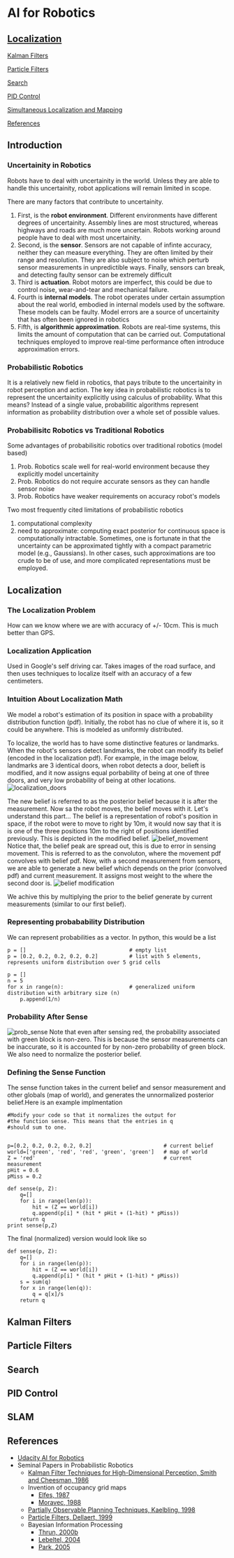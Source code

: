 # AI for Robotics

[Localization](#localization)
- 
[Kalman Filters](#kalman-filters)

[Particle Filters](#particle-filters)

[Search](#search)

[PID Control](#pid-control)

[Simultaneous Localization and Mapping](#slam)

[References](#references)

## Introduction
### Uncertainity in Robotics
Robots have to deal with uncertainity in the world. Unless they are able to handle this uncertainity, robot applications will remain limited in scope. 

There are many factors that contribute to uncertainity. 
1. First, is the **robot environment**. Different environments have different degrees of uncertainity. Assembly lines are most structured, whereas highways and roads are much more uncertain. Robots working around people have to deal with most uncertainity. 
2. Second, is the **sensor**. Sensors are not capable of infinte accuracy, neither they can measure everything. They are often limited by their range and resolution. They are also subject to noise which perturb sensor measurements in unpredictible ways. Finally, sensors can break, and detecting faulty sensor can be extremely difficult
3. Third is **actuation**. Robot motors are imperfect, this could be due to control noise, wear-and-tear and mechanical failure. 
4. Fourth is **internal models**. The robot operates under certain assumption about the real world, embodied in internal models used by the software. These models can be faulty. Model errors are a source of uncertainity that has often been ignored in robotics
5. Fifth, is **algorithmic approximation**. Robots are real-time systems, this limits the amount of computation that can be carried out. Computational techniques employed to improve real-time performance often introduce approximation errors. 

### Probabilistic Robotics
It is a relatively new field in robotics, that pays tribute to the uncertainity in robot perception and action. The key idea in probabilistic robotics is to represent the uncertainity explicitly using calculus of probability. What this means? Instead of a single value, probabilitic algorithms represent information as probability distribution over a whole set of possible values. 

### Probabilisitc Robotics vs Traditional Robotics
Some advantages of probabilisitic robotics over traditional robotics (model based)
1. Prob. Robotics scale well for real-world environment because they explicitly model uncertainity
2. Prob. Robotics do not require accurate sensors as they can handle sensor noise
3. Prob. Robotics have weaker requirements on accuracy robot's models

Two most frequently cited limitations of probabilistic robotics
1. computational complexity
2. need to approximate: computing exact posterior for continuous space is computationally intractable. Sometimes,
one is fortunate in that the uncertainty can be approximated tightly with a compact parametric model (e.g., Gaussians). In other cases, such approximations are too crude to be of use, and more complicated representations must be employed.


## Localization

### The Localization Problem
How can we know where we are with accuracy of +/- 10cm. This is much better than GPS. 

### Localization Application
Used in Google's self driving car. Takes images of the road surface, and then uses techniques to localize itself with an accuracy of a few centimeters. 

### Intuition About Localization Math
We model a robot's estimation of its position in space with a probability distribution function (pdf). Initially, the robot has no clue of where it is, so it could be anywhere. This is modeled as uniformly distributed. 

To localize, the world has to have some distinctive features or landmarks. When the robot's sensors detect landmarks, the robot can modify its belief (encoded in the localization pdf). For example, in the image below, landmarks are 3 identical doors, when robot detects a door, belieft is modified, and it now assigns equal porbability of being at one of three doors, and very low probability of being at other locations. 
![localization_doors](images/localization_doors.png)

The new belief is referred to as the posterior belief because it is after the measurement. Now sa the robot moves, the belief moves with it. Let's understand this part... The belief is a representation of robot's position in space, if the robot were to move to right by 10m, it would now say that it is is one of the three positions 10m to the right of positions identified previously. This is depicted in the modified belief. 
![belief_movement](images/belief_movement.png)
Notice that, the belief peak are spread out, this is due to error in sensing movement. This is referred to as the convoluton, where the movement pdf convolves with belief pdf. Now, with a second measurement from sensors, we are able to generate a new belief which depends on the prior (convolved pdf) and current measurement. It assigns most weight to the where the second door is. 
![belief modification](images/belief_modification.png)

We achive this by multiplying the prior to the belief generate by current measurements (similar to our first belief). 

### Representing probabability Distribution
We can represent probabilities as a vector. In python, this would be a list
```
p = []                                 # empty list
p = [0.2, 0.2, 0.2, 0.2, 0.2]          # list with 5 elements, represents uniform distribution over 5 grid cells

p = []
n = 5
for x in range(n):                     # generalized uniform distribution with arbitrary size (n)
    p.append(1/n)
```


### Probability After Sense
![prob_sense](images/prob_sense.png)
Note that even after sensing red, the probability associated with green block is non-zero. This is because the sensor measurements can be inaccurate, so it is accounted for by non-zero probability of green block. We also need to normalize the posterior belief. 

### Defining the Sense Function
The sense function takes in the current belief and sensor measurement and other globals (map of world), and generates the unnormalized posterior belief.Here is an example implmentation
```
#Modify your code so that it normalizes the output for 
#the function sense. This means that the entries in q 
#should sum to one.


p=[0.2, 0.2, 0.2, 0.2, 0.2]                       # current belief
world=['green', 'red', 'red', 'green', 'green']   # map of world
Z = 'red'                                         # current measurement
pHit = 0.6                                        
pMiss = 0.2

def sense(p, Z):
    q=[]
    for i in range(len(p)):
        hit = (Z == world[i])
        q.append(p[i] * (hit * pHit + (1-hit) * pMiss))
    return q
print sense(p,Z)
```
The final (normalized) version would look like so
```
def sense(p, Z):
    q=[]
    for i in range(len(p)):
        hit = (Z == world[i])
        q.append(p[i] * (hit * pHit + (1-hit) * pMiss))
    s = sum(q)
    for x in range(len(q)):
        q = q[x]/s
    return q
```


## Kalman Filters

## Particle Filters

## Search

## PID Control

## SLAM


## References
- [Udacity AI for Robotics](https://classroom.udacity.com/courses/cs373)
- Seminal Papers in Probabilistic Robotics
  - [Kalman Filter Techniques for High-Dimensional Perception, Smith and Cheesman, 1986](https://www.frc.ri.cmu.edu/~hpm/project.archive/reference.file/Smith&Cheeseman.pdf)
  - Invention of occupancy grid maps
    - [Elfes, 1987](https://www.cs.cmu.edu/~motionplanning/papers/sbp_papers/integrated4/elfes_occup_grids.pdf)
    - [Moravec, 1988](http://www.aaai.org/ojs/index.php/aimagazine/article/viewFile/676/594)
  - [Partially Observable Planning Techniques, Kaelbling, 1998](https://www.seas.upenn.edu/~mkearns/papers/barbados/klc-pomdp.pdf)
  - [Particle Filters, Dellaert, 1999](https://www.ri.cmu.edu/pub_files/pub1/dellaert_frank_1999_2/dellaert_frank_1999_2.pdf)
  - Bayesian Information Processing
    - [Thrun, 2000b](http://www.cs.cmu.edu/~thrun/movies/papers/thrun.map3d.pdf)
    - [Lebeltel, 2004](http://citeseerx.ist.psu.edu/viewdoc/download?doi=10.1.1.104.7379&rep=rep1&type=pdf)
    - [Park, 2005](http://reports-archive.adm.cs.cmu.edu/anon/anon/usr/ftp/usr0/ftp/2004/CMU-CS-04-173.pdf)
